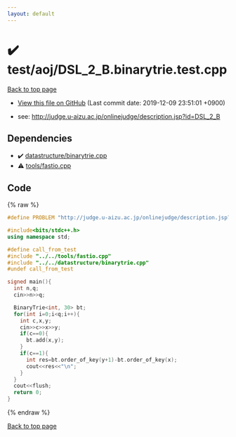```yaml
---
layout: default
---
```


<!-- mathjax config similar to math.stackexchange -->
<script type="text/javascript" async
  src="https://cdnjs.cloudflare.com/ajax/libs/mathjax/2.7.5/MathJax.js?config=TeX-MML-AM_CHTML">
</script>
<script type="text/x-mathjax-config">
  MathJax.Hub.Config({
    TeX: { equationNumbers: { autoNumber: "AMS" }},
    tex2jax: {
      inlineMath: [ ['$','$'] ],
      processEscapes: true
    },
    "HTML-CSS": { matchFontHeight: false },
    displayAlign: "left",
    displayIndent: "2em"
  });
</script>

<script type="text/javascript" src="https://cdnjs.cloudflare.com/ajax/libs/jquery/3.4.1/jquery.min.js"></script>
<script src="https://cdn.jsdelivr.net/npm/jquery-balloon-js@1.1.2/jquery.balloon.min.js" integrity="sha256-ZEYs9VrgAeNuPvs15E39OsyOJaIkXEEt10fzxJ20+2I=" crossorigin="anonymous"></script>
<script type="text/javascript" src="../../../assets/js/copy-button.js"></script>
<link rel="stylesheet" href="../../../assets/css/copy-button.css" />


# :heavy_check_mark: test/aoj/DSL_2_B.binarytrie.test.cpp
<a href="../../../index.html">Back to top page</a>

* <a href="{{ site.github.repository_url }}/blob/master/test/aoj/DSL_2_B.binarytrie.test.cpp">View this file on GitHub</a> (Last commit date: 2019-12-09 23:51:01 +0900)


* see: <a href="http://judge.u-aizu.ac.jp/onlinejudge/description.jsp?id=DSL_2_B">http://judge.u-aizu.ac.jp/onlinejudge/description.jsp?id=DSL_2_B</a>


## Dependencies
* :heavy_check_mark: <a href="../../../library/datastructure/binarytrie.cpp.html">datastructure/binarytrie.cpp</a>
* :warning: <a href="../../../library/tools/fastio.cpp.html">tools/fastio.cpp</a>


## Code
{% raw %}
```cpp
#define PROBLEM "http://judge.u-aizu.ac.jp/onlinejudge/description.jsp?id=DSL_2_B"

#include<bits/stdc++.h>
using namespace std;

#define call_from_test
#include "../../tools/fastio.cpp"
#include "../../datastructure/binarytrie.cpp"
#undef call_from_test

signed main(){
  int n,q;
  cin>>n>>q;

  BinaryTrie<int, 30> bt;
  for(int i=0;i<q;i++){
    int c,x,y;
    cin>>c>>x>>y;
    if(c==0){
      bt.add(x,y);
    }
    if(c==1){
      int res=bt.order_of_key(y+1)-bt.order_of_key(x);
      cout<<res<<"\n";
    }
  }
  cout<<flush;
  return 0;
}

```
{% endraw %}

<a href="../../../index.html">Back to top page</a>

